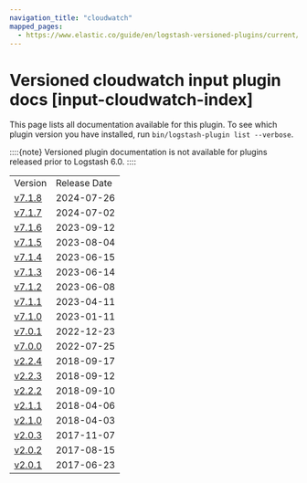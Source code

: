 ```yaml
---
navigation_title: "cloudwatch"
mapped_pages:
  - https://www.elastic.co/guide/en/logstash-versioned-plugins/current/input-cloudwatch-index.html
---
```


# Versioned cloudwatch input plugin docs [input-cloudwatch-index]


This page lists all documentation available for this plugin.  To see which plugin version you have installed, run `bin/logstash-plugin list --verbose`.

::::{note}
Versioned plugin documentation is not available for plugins released prior to Logstash 6.0.
::::


|     |     |
| --- | --- |
| Version | Release Date |
| [v7.1.8](v7-1-8-plugins-inputs-cloudwatch.md) | 2024-07-26 |
| [v7.1.7](v7-1-7-plugins-inputs-cloudwatch.md) | 2024-07-02 |
| [v7.1.6](v7-1-6-plugins-inputs-cloudwatch.md) | 2023-09-12 |
| [v7.1.5](v7-1-5-plugins-inputs-cloudwatch.md) | 2023-08-04 |
| [v7.1.4](v7-1-4-plugins-inputs-cloudwatch.md) | 2023-06-15 |
| [v7.1.3](v7-1-3-plugins-inputs-cloudwatch.md) | 2023-06-14 |
| [v7.1.2](v7-1-2-plugins-inputs-cloudwatch.md) | 2023-06-08 |
| [v7.1.1](v7-1-1-plugins-inputs-cloudwatch.md) | 2023-04-11 |
| [v7.1.0](v7-1-0-plugins-inputs-cloudwatch.md) | 2023-01-11 |
| [v7.0.1](v7-0-1-plugins-inputs-cloudwatch.md) | 2022-12-23 |
| [v7.0.0](v7-0-0-plugins-inputs-cloudwatch.md) | 2022-07-25 |
| [v2.2.4](v2-2-4-plugins-inputs-cloudwatch.md) | 2018-09-17 |
| [v2.2.3](v2-2-3-plugins-inputs-cloudwatch.md) | 2018-09-12 |
| [v2.2.2](v2-2-2-plugins-inputs-cloudwatch.md) | 2018-09-10 |
| [v2.1.1](v2-1-1-plugins-inputs-cloudwatch.md) | 2018-04-06 |
| [v2.1.0](v2-1-0-plugins-inputs-cloudwatch.md) | 2018-04-03 |
| [v2.0.3](v2-0-3-plugins-inputs-cloudwatch.md) | 2017-11-07 |
| [v2.0.2](v2-0-2-plugins-inputs-cloudwatch.md) | 2017-08-15 |
| [v2.0.1](v2-0-1-plugins-inputs-cloudwatch.md) | 2017-06-23 |




















